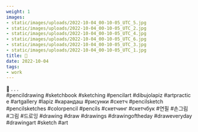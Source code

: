 ```yaml
---
weight: 1
images:
- static/images/uploads/2022-10-04_00-10-05_UTC_5.jpg
- static/images/uploads/2022-10-04_00-10-05_UTC_2.jpg
- static/images/uploads/2022-10-04_00-10-05_UTC_4.jpg
- static/images/uploads/2022-10-04_00-10-05_UTC_6.jpg
- static/images/uploads/2022-10-04_00-10-05_UTC_3.jpg
- static/images/uploads/2022-10-04_00-10-05_UTC_1.jpg
title: 🐸
date: 2022-10-04
tags:
- work
---
```


🐸
.
.
.
#pencildrawing #sketchbook #sketching #pencilart #dibujolapiz #artpractice #artgallery #lapiz #карандаш #рисунки #скетч #pencilsketch #pencilsketches #colorpencil #pencils #скетчинг #скетчбук #연필 #손그림 #그림 #드로잉 #drawing #draw #drawings #drawingoftheday #draweveryday #drawingart #sketch #art
